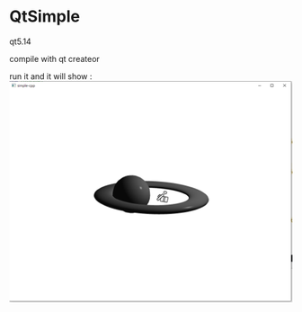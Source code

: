 # QtSimple
qt5.14

compile with qt createor

run it and it will show :
<img src = './runWindow.png'></img>
